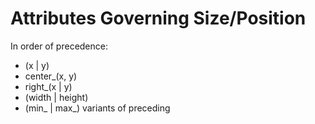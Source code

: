 # Attributes Governing Size/Position

In order of precedence:

* (x | y)
* center_(x, y)
* right_(x | y)
* (width | height)
* (min_ | max_) variants of preceding

